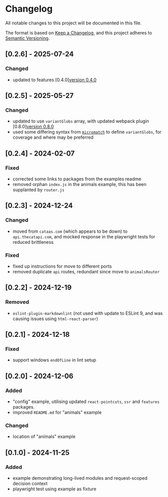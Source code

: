 # Changelog

All notable changes to this project will be documented in this file.

The format is based on [Keep a Changelog](https://keepachangelog.com/en/1.0.0/),
and this project adheres to [Semantic Versioning](https://semver.org/spec/v2.0.0.html).

## [0.2.6] - 2025-07-24

### Changed

- updated to features [0.4.0][version 0.4.0](../../../packages/features/docs/CHANGELOG.md#040---2025-07-24)

## [0.2.5] - 2025-05-27

### Changed

- updated to use `variantGlobs` array, with updated webpack plugin [0.8.0][version 0.8.0](../../../packages/webpack/docs/CHANGELOG.md#080---2025-05-27)
- used some differing syntax from [`micromatch`](https://github.com/micromatch/micromatch) to define `variantGlobs`, for coverage and where may be preferred

## [0.2.4] - 2024-02-07

### Fixed

- corrected some links to packages from the examples readme
- removed orphan `index.js` in the animals example, this has been supplanted by `router.js`

## [0.2.3] - 2024-12-24

### Changed

- moved from `cataas.com` (which appears to be down) to `api.thecatapi.com`, and mocked response in the playwright tests for reduced brittleness

### Fixed

- fixed up instructions for move to different ports
- removed duplicate `api` routes, redundant since move to `animalsRouter`

## [0.2.2] - 2024-12-19

### Removed

- `eslint-plugin-markdownlint` (not used with update to ESLint 9, and was causing issues using `html-react-parser`)

## [0.2.1] - 2024-12-18

### Fixed

- support windows `endOfLine` in lint setup

## [0.2.0] - 2024-12-06

### Added

- "config" example, utilising updated `react-pointcuts`, `ssr` and `features` packages.
- improved `README.md` for "animals" example

### Changed

- location of "animals" example

## [0.1.0] - 2024-11-25

### Added

- example demonstrating long-lived modules and request-scoped decision context
- playwright test using example as fixture
